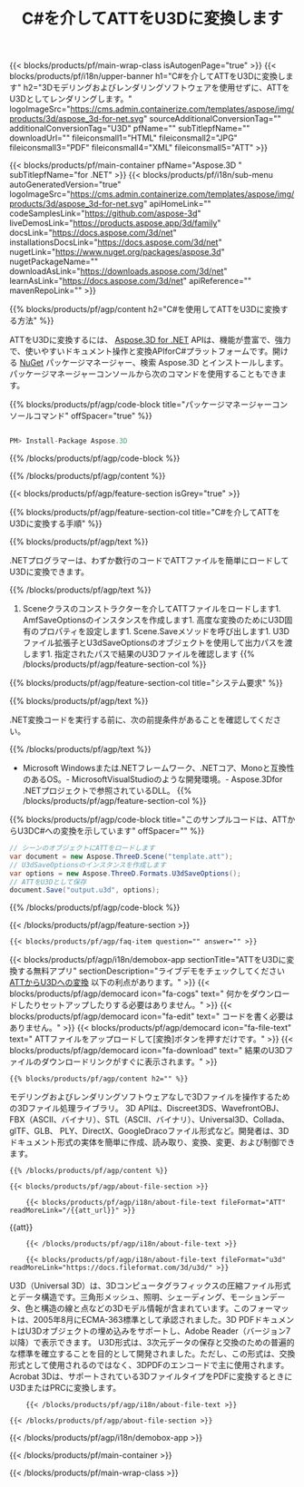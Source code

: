 ﻿---
title: C#を介してATTをU3Dに変換します 
url: /ja/net/conversion/att-to-u3d/ 
description: ATTからU3DC#への変換のサンプルコード。 VB .NET、Asp .NET、または任意の.NETベースのアプリケーション内でのバッチATTファイルからU3Dへの変換にはAPIサンプルコードを使用します。
---
{{< blocks/products/pf/main-wrap-class isAutogenPage="true" >}}
{{< blocks/products/pf/i18n/upper-banner h1="C#を介してATTをU3Dに変換します" h2="3Dモデリングおよびレンダリングソフトウェアを使用せずに、ATTをU3Dとしてレンダリングします。" logoImageSrc="https://cms.admin.containerize.com/templates/aspose/img/products/3d/aspose_3d-for-net.svg" sourceAdditionalConversionTag="" additionalConversionTag="U3D" pfName="" subTitlepfName="" downloadUrl="" fileiconsmall1="HTML" fileiconsmall2="JPG" fileiconsmall3="PDF" fileiconsmall4="XML" fileiconsmall5="ATT" >}}

{{< blocks/products/pf/main-container pfName="Aspose.3D " subTitlepfName="for .NET" >}}
{{< blocks/products/pf/i18n/sub-menu autoGeneratedVersion="true" logoImageSrc="https://cms.admin.containerize.com/templates/aspose/img/products/3d/aspose_3d-for-net.svg" apiHomeLink="" codeSamplesLink="https://github.com/aspose-3d" liveDemosLink="https://products.aspose.app/3d/family" docsLink="https://docs.aspose.com/3d/net" installationsDocsLink="https://docs.aspose.com/3d/net" nugetLink="https://www.nuget.org/packages/aspose.3d" nugetPackageName="" downloadAsLink="https://downloads.aspose.com/3d/net" learnAsLink="https://docs.aspose.com/3d/net" apiReference="" mavenRepoLink="" >}}

{{% blocks/products/pf/agp/content h2="C#を使用してATTをU3Dに変換する方法" %}}

 ATTをU3Dに変換するには、
 [Aspose.3D for .NET](https://products.aspose.com/3d/net) 
 APIは、機能が豊富で、強力で、使いやすいドキュメント操作と変換APIforC#プラットフォームです。開ける
 [NuGet](https://www.nuget.org/packages/aspose.3d) 
 パッケージマネージャー、検索
 Aspose.3D 
 とインストールします。パッケージマネージャーコンソールから次のコマンドを使用することもできます。

{{% blocks/products/pf/agp/code-block title="パッケージマネージャーコンソールコマンド" offSpacer="true" %}}

```cs

PM> Install-Package Aspose.3D


```

{{% /blocks/products/pf/agp/code-block %}}

{{% /blocks/products/pf/agp/content %}}

{{< blocks/products/pf/agp/feature-section isGrey="true" >}}

{{% blocks/products/pf/agp/feature-section-col title="C#を介してATTをU3Dに変換する手順" %}}

{{% blocks/products/pf/agp/text %}}

 .NETプログラマーは、わずか数行のコードでATTファイルを簡単にロードしてU3Dに変換できます。

{{% /blocks/products/pf/agp/text %}}

1. Sceneクラスのコンストラクターを介してATTファイルをロードします1. AmfSaveOptionsのインスタンスを作成します1. 高度な変換のためにU3D固有のプロパティを設定します1. Scene.Saveメソッドを呼び出します1. U3Dファイル拡張子とU3dSaveOptionsのオブジェクトを使用して出力パスを渡します1. 指定されたパスで結果のU3Dファイルを確認します
{{% /blocks/products/pf/agp/feature-section-col %}}

{{% blocks/products/pf/agp/feature-section-col title="システム要求" %}}

{{% blocks/products/pf/agp/text %}}

 .NET変換コードを実行する前に、次の前提条件があることを確認してください。

{{% /blocks/products/pf/agp/text %}}

- Microsoft Windowsまたは.NETフレームワーク、.NETコア、Monoと互換性のあるOS。- MicrosoftVisualStudioのような開発環境。- Aspose.3Dfor .NETプロジェクトで参照されているDLL。
{{% /blocks/products/pf/agp/feature-section-col %}}

{{% blocks/products/pf/agp/code-block title="このサンプルコードは、ATTからU3DC#への変換を示しています" offSpacer="" %}}

```cs
// シーンのオブジェクトにATTをロードします 
var document = new Aspose.ThreeD.Scene("template.att");
// U3dSaveOptionsのインスタンスを作成します 
var options = new Aspose.ThreeD.Formats.U3dSaveOptions();
// ATTをU3Dとして保存 
document.Save("output.u3d", options); 


```

{{% /blocks/products/pf/agp/code-block %}}

{{< /blocks/products/pf/agp/feature-section >}}

    {{< blocks/products/pf/agp/faq-item question="" answer="" >}}
 

<!-- aboutfile Starts -->

{{< blocks/products/pf/agp/i18n/demobox-app sectionTitle="ATTをU3Dに変換する無料アプリ" sectionDescription="ライブデモをチェックしてください [ATTからU3Dへの変換](https://products.aspose.app/3d/conversion/att-to-u3d) 以下の利点があります。" >}}
        {{< blocks/products/pf/agp/democard icon="fa-cogs" text=" 何かをダウンロードしたりセットアップしたりする必要はありません。" >}}
        {{< blocks/products/pf/agp/democard icon="fa-edit" text=" コードを書く必要はありません。" >}}
        {{< blocks/products/pf/agp/democard icon="fa-file-text" text=" ATTファイルをアップロードして[変換]ボタンを押すだけです。" >}}
        {{< blocks/products/pf/agp/democard icon="fa-download" text=" 結果のU3Dファイルのダウンロードリンクがすぐに表示されます。" >}}

    {{% blocks/products/pf/agp/content h2="" %}}

 モデリングおよびレンダリングソフトウェアなしで3Dファイルを操作するための3Dファイル処理ライブラリ。 3D APIは、Discreet3DS、WavefrontOBJ、FBX（ASCII、バイナリ）、STL（ASCII、バイナリ）、Universal3D、Collada、glTF、GLB、 PLY、DirectX、GoogleDracoファイル形式など。開発者は、3Dドキュメント形式の実体を簡単に作成、読み取り、変換、変更、および制御できます。



    {{% /blocks/products/pf/agp/content %}}

    {{< blocks/products/pf/agp/about-file-section >}}

        {{< blocks/products/pf/agp/i18n/about-file-text fileFormat="ATT" readMoreLink="/{{att_url}}" >}}
{{att}}

        {{< /blocks/products/pf/agp/i18n/about-file-text >}}

        {{< blocks/products/pf/agp/i18n/about-file-text fileFormat="u3d" readMoreLink="https://docs.fileformat.com/3d/u3d/" >}}
U3D（Universal 3D）は、3Dコンピュータグラフィックスの圧縮ファイル形式とデータ構造です。三角形メッシュ、照明、シェーディング、モーションデータ、色と構造の線と点などの3Dモデル情報が含まれています。このフォーマットは、2005年8月にECMA-363標準として承認されました。3D PDFドキュメントはU3Dオブジェクトの埋め込みをサポートし、Adobe Reader（バージョン7以降）で表示できます。 U3D形式は、3次元データの保存と交換のための普遍的な標準を確立することを目的として開発されました。ただし、この形式は、交換形式として使用されるのではなく、3DPDFのエンコードで主に使用されます。 Acrobat 3Dは、サポートされている3DファイルタイプをPDFに変換するときにU3DまたはPRCに変換します。

        {{< /blocks/products/pf/agp/i18n/about-file-text >}}

    {{< /blocks/products/pf/agp/about-file-section >}}

{{< /blocks/products/pf/agp/i18n/demobox-app >}}

<!-- aboutfile Ends -->



{{< /blocks/products/pf/main-container >}}
    
{{< /blocks/products/pf/main-wrap-class >}}
